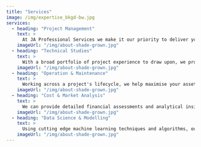 ```yaml
---
title: "Services"
image: /img/expertise_bkgd-bw.jpg
services:
  - heading: "Project Management"
    text: >
      At JA Professional Services we make it our priority to deliver your project to your specific requirements on time and to budget.
    imageUrl: "/img/about-shade-grown.jpg"
  - heading: "Technical Studies"
    text: >
      With a broad portfolio of project experience to draw upon, we provide extensive independent technical services.
    imageUrl: "/img/about-shade-grown.jpg"
  - heading: "Operation & Maintenance"
    text: >
      Working across a project's lifecycle, we help maximise your asset's potential using bespoke systems and expertise.
    imageUrl: "/img/about-shade-grown.jpg"
  - heading: "Cost & Market Analysis"
    text: >
      We can provide detailed financial assessments and analytical insights to give your company a competetive edge.
    imageUrl: "/img/about-shade-grown.jpg"
  - heading: "Data Science & Modelling"
    text: >
      Using cutting edge machine learning techniques and algorithms, our experts make sense out of your big data.
    imageUrl: "/img/about-shade-grown.jpg"
---
```

